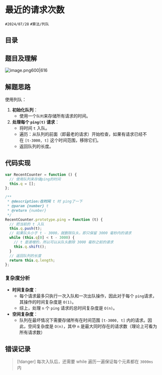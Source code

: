 
# 最近的请求次数

`#2024/07/28` `#算法/列队` 

## 目录
<!-- toc -->
 ## 题目及理解 

![image.png600|616](https://832-1310531898.cos.ap-beijing.myqcloud.com/202407280800350.png?imageSlim)

## 解题思路

使用列队：
1. **初始化队列**：
    - 使用一个`队列`来存储所有请求的时间。
2. **处理每个 `ping(t)` 请求**：
    - 将时间 `t` 入队。
    - 遍历：从队列的前面（即最老的请求）开始检查，如果有请求已经不在 `[t-3000, t]` 这个时间范围，移除它们。
    - 返回队列的长度。

## 代码实现

```javascript hl:15,14
var RecentCounter = function () {
  // 使用队列来存储ping的时间
  this.q = [];
};

/**
 * @description:在时间 t 时 ping了一下
 * @param {number} t
 * @return {number}
 */
RecentCounter.prototype.ping = function (t) {
  // 把当前的 t 入队
  this.q.push(t);
  // 如果队头小于 t - 3000，就删除队头，即只保留 3000 毫秒内的请求
  while (this.q[0] < t - 3000) {
    // t 是递增的，所以可以从队头删除 3000 毫秒之前的请求
    this.q.shift();
  }
  // 返回队列的长度
  return this.q.length;
};
```

### 复杂度分析

- **时间复杂度**：
    - 每个请求最多只执行一次入队和一次出队操作，因此对于每个 `ping`请求，其操作的时间复杂度是 `O(1)`。
    - 综上，处理 `n` 个 `ping` 请求的总时间复杂度是 `O(n)`。
- **空间复杂度**：
    - 队列在最坏情况下需要存储所有在时间范围 `[t-3000, t]` 内的请求。因此，空间复杂度是 `O(n)`，其中 `n` 是最大同时存在的请求数（理论上可看为所有请求数）

## 错误记录

> [!danger]
>  每次入队后，还需要 while 遍历一遍保证每个元素都在 `3000ms` 内